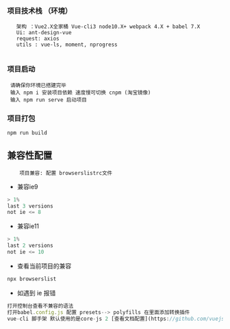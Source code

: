 ### 项目技术栈 （环境）
```
   架构 ：Vue2.X全家桶 Vue-cli3 node10.X+ webpack 4.X + babel 7.X
   Ui: ant-design-vue
   request: axios
   utils : vue-ls, moment, nprogress
   
```

### 项目启动 
```
 请确保你环境已搭建完毕
 输入 npm i 安装项目依赖 速度慢可切换 cnpm (淘宝镜像)
 输入 npm run serve 启动项目
```

### 项目打包
```
npm run build
```
## 兼容性配置
```
    项目兼容: 配置 browserslistrc文件
```
+ 兼容ie9
```javascript
> 1%
last 3 versions
not ie <= 8 
```
+ 兼容ie11
```javascript
> 1%
last 2 versions
not ie <= 10
```
+ 查看当前项目的兼容
```javascript
npx browserslist
```
+ 如遇到 ie 报错 
```javascript
打开控制台查看不兼容的语法
打开babel.config.js 配置 presets--> polyfills 在里面添加转换插件 
vue-cli 脚手架 默认使用的是core-js 2 [查看文档配置](https://github.com/vuejs/vue-cli/tree/dev/packages/%40vue/babel-preset-app#polyfills)
```
